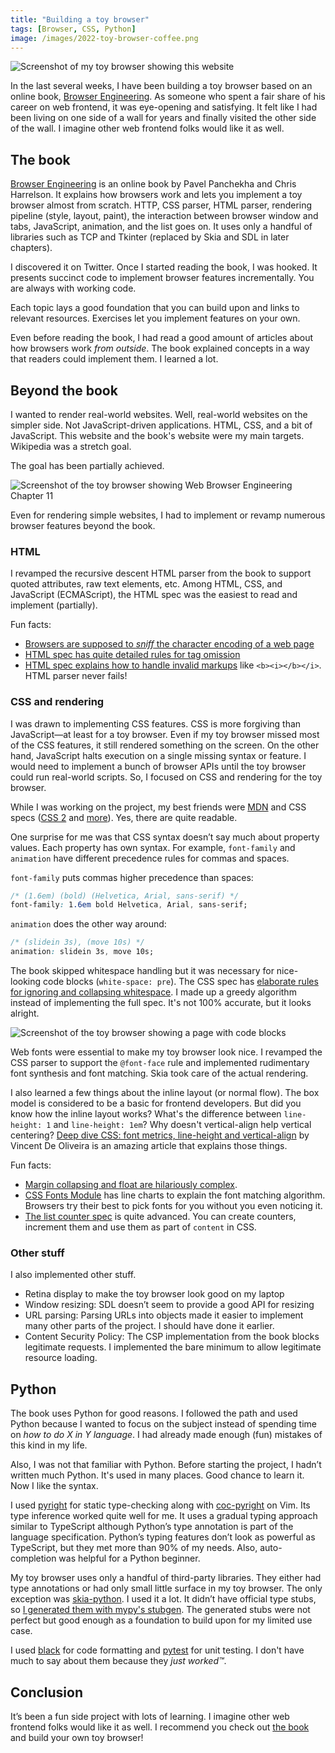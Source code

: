 ```yaml
---
title: "Building a toy browser"
tags: [Browser, CSS, Python]
image: /images/2022-toy-browser-coffee.png
---
```


![Screenshot of my toy browser showing this website](/images/2022-toy-browser-coffee.png)

In the last several weeks, I have been building a toy browser based on an online book, [Browser Engineering](https://browser.engineering). As someone who spent a fair share of his career on web frontend, it was eye-opening and satisfying. It felt like I had been living on one side of a wall for years and finally visited the other side of the wall. I imagine other web frontend folks would like it as well.

## The book

[Browser Engineering](https://browser.engineering/) is an online book by Pavel Panchekha and Chris Harrelson. It explains how browsers work and lets you implement a toy browser almost from scratch. HTTP, CSS parser, HTML parser, rendering pipeline (style, layout, paint), the interaction between browser window and tabs, JavaScript, animation, and the list goes on. It uses only a handful of libraries such as TCP and Tkinter (replaced by Skia and SDL in later chapters).

I discovered it on Twitter. Once I started reading the book, I was hooked. It presents succinct code to implement browser features incrementally. You are always with working code.

Each topic lays a good foundation that you can build upon and links to relevant resources. Exercises let you implement features on your own.

Even before reading the book, I had read a good amount of articles about how browsers work _from outside_. The book explained concepts in a way that readers could implement them. I learned a lot.

## Beyond the book

I wanted to render real-world websites. Well, real-world websites on the simpler side. Not JavaScript-driven applications. HTML, CSS, and a bit of JavaScript. This website and the book's website were my main targets. Wikipedia was a stretch goal.

The goal has been partially achieved.

![Screenshot of the toy browser showing Web Browser Engineering Chapter 11](/images/2022-toy-browser-ch11.png)

Even for rendering simple websites, I had to implement or revamp numerous browser features beyond the book.

### HTML

I revamped the recursive descent HTML parser from the book to support quoted attributes, raw text elements, etc. Among HTML, CSS, and JavaScript (ECMAScript), the HTML spec was the easiest to read and implement (partially).

Fun facts:

- [Browsers are supposed to _sniff_ the character encoding of a web page](https://html.spec.whatwg.org/multipage/parsing.html#determining-the-character-encoding)
- [HTML spec has quite detailed rules for tag omission](https://html.spec.whatwg.org/multipage/syntax.html#optional-tags)
- [HTML spec explains how to handle invalid markups](https://html.spec.whatwg.org/multipage/parsing.html#an-introduction-to-error-handling-and-strange-cases-in-the-parser) like `<b><i></b></i>`. HTML parser never fails!

### CSS and rendering

I was drawn to implementing CSS features. CSS is more forgiving than JavaScript—at least for a toy browser. Even if my toy browser missed most of the CSS features, it still rendered something on the screen. On the other hand, JavaScript halts execution on a single missing syntax or feature. I would need to implement a bunch of browser APIs until the toy browser could run real-world scripts. So, I focused on CSS and rendering for the toy browser.

While I was working on the project, my best friends were [MDN](https://developer.mozilla.org) and CSS specs ([CSS 2](https://www.w3.org/TR/CSS22/) and [more](https://www.w3.org/Style/CSS/specs.en.html)). Yes, there are quite readable.

One surprise for me was that CSS syntax doesn’t say much about property values. Each property has own syntax. For example, `font-family` and `animation` have different precedence rules for commas and spaces.

`font-family` puts commas higher precedence than spaces:

```css
/* (1.6em) (bold) (Helvetica, Arial, sans-serif) */
font-family: 1.6em bold Helvetica, Arial, sans-serif;
```

`animation` does the other way around:

```css
/* (slidein 3s), (move 10s) */
animation: slidein 3s, move 10s;
```

The book skipped whitespace handling but it was necessary for nice-looking code blocks (`white-space: pre`). The CSS spec has [elaborate rules for ignoring and collapsing whitespace](https://www.w3.org/TR/css-text-3/#white-space-rules). I made up a greedy algorithm instead of implementing the full spec. It's not 100% accurate, but it looks alright.

![Screenshot of the toy browser showing a page with code blocks](/images/2022-toy-browser-pre.png)

Web fonts were essential to make my toy browser look nice. I revamped the CSS parser to support the `@font-face` rule and implemented rudimentary font synthesis and font matching. Skia took care of the actual rendering.

I also learned a few things about the inline layout (or normal flow). The box model is considered to be a basic for frontend developers. But did you know how the inline layout works? What's the difference between `line-height: 1` and `line-height: 1em`? Why doesn't vertical-align help vertical centering? [Deep dive CSS: font metrics, line-height and vertical-align](https://iamvdo.me/en/blog/css-font-metrics-line-height-and-vertical-align) by Vincent De Oliveira is an amazing article that explains those things.

Fun facts:

- [Margin collapsing and float are hilariously complex](https://www.youtube.com/watch?v=Y5Xa4H2wtVA).
- [CSS Fonts Module](https://www.w3.org/TR/css-fonts-4/#font-style-matching) has line charts to explain the font matching algorithm. Browsers try their best to pick fonts for you without you even noticing it.
- [The list counter spec](https://www.w3.org/TR/css-lists-3/) is quite advanced. You can create counters, increment them and use them as part of `content` in CSS.

### Other stuff

I also implemented other stuff.

- Retina display to make the toy browser look good on my laptop
- Window resizing: SDL doesn’t seem to provide a good API for resizing
- URL parsing: Parsing URLs into objects made it easier to implement many other parts of the project. I should have done it earlier.
- Content Security Policy: The CSP implementation from the book blocks legitimate requests. I implemented the bare minimum to allow legitimate resource loading.

## Python

The book uses Python for good reasons. I followed the path and used Python because I wanted to focus on the subject instead of spending time on _how to do X in Y language_. I had already made enough (fun) mistakes of this kind in my life.

Also, I was not that familiar with Python. Before starting the project, I hadn’t written much Python. It's used in many places. Good chance to learn it. Now I like the syntax.

I used [pyright](https://github.com/microsoft/pyright) for static type-checking along with [coc-pyright](https://github.com/fannheyward/coc-pyright) on Vim. Its type inference worked quite well for me. It uses a gradual typing approach similar to TypeScript although Python’s type annotation is part of the language specification. Python’s typing features don’t look as powerful as TypeScript, but they met more than 90% of my needs. Also, auto-completion was helpful for a Python beginner.

My toy browser uses only a handful of third-party libraries. They either had type annotations or had only small little surface in my toy browser. The only exception was [skia-python](https://github.com/kyamagu/skia-python). I used it a lot. It didn’t have official type stubs, so [I generated them with mypy's stubgen](https://github.com/kyamagu/skia-python/issues/133#issuecomment-1066141203). The generated stubs were not perfect but good enough as a foundation to build upon for my limited use case.

I used [black](https://github.com/psf/black) for code formatting and [pytest](https://github.com/pytest-dev/pytest/) for unit testing. I don't have much to say about them because they _just worked&trade;_.

## Conclusion

It’s been a fun side project with lots of learning. I imagine other web frontend folks would like it as well. I recommend you check out [the book](https://browser.engineering) and build your own toy browser!
